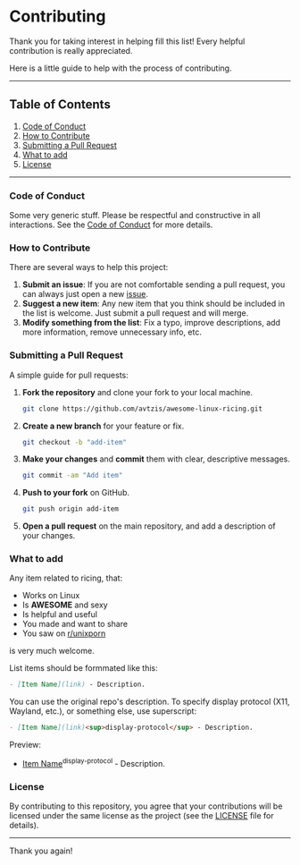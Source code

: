 # Contributing

Thank you for taking interest in helping fill this list! Every helpful contribution is really appreciated.

Here is a little guide to help with the process of contributing.

---

## Table of Contents

1. [Code of Conduct](#code-of-conduct)
2. [How to Contribute](#how-to-contribute)
3. [Submitting a Pull Request](#submitting-a-pull-request)
4. [What to add](#what-to-add)
5. [License](#license)

---

### Code of Conduct

Some very generic stuff. Please be respectful and constructive in all interactions. See the [Code of Conduct](CODE_OF_CONDUCT.md) for more details.

### How to Contribute

There are several ways to help this project:

1. **Submit an issue**: If you are not comfortable sending a pull request, you can always just open a new [issue](https://github.com/avtzis/awesome-linux-ricing/issues).
2. **Suggest a new item**: Any new item that you think should be included in the list is welcome. Just submit a pull request and will merge.
3. **Modify something from the list**: Fix a typo, improve descriptions, add more information, remove unnecessary info, etc.

### Submitting a Pull Request

A simple guide for pull requests:

1. **Fork the repository** and clone your fork to your local machine.
    ```bash
    git clone https://github.com/avtzis/awesome-linux-ricing.git
    ```
2. **Create a new branch** for your feature or fix.
    ```bash
    git checkout -b "add-item"
    ```
3. **Make your changes** and **commit** them with clear, descriptive messages.
    ```bash
    git commit -am "Add item"
    ```
4. **Push to your fork** on GitHub.
    ```bash
    git push origin add-item
    ```
5. **Open a pull request** on the main repository, and add a description of your changes.

### What to add

Any item related to ricing, that:
  - Works on Linux
  - Is **AWESOME** and sexy
  - Is helpful and useful
  - You made and want to share
  - You saw on [r/unixporn](https://www.reddit.com/r/unixporn/)

is very much welcome.

List items should be formmated like this:
```markdown
- [Item Name](link) - Description.
```

You can use the original repo's description. To specify display protocol (X11, Wayland, etc.), or something else, use superscript:
```markdown
- [Item Name](link)<sup>display-protocol</sup> - Description.
```

Preview:
- [Item Name](link)<sup>display-protocol</sup> - Description.

### License

By contributing to this repository, you agree that your contributions will be licensed under the same license as the project (see the [LICENSE](LICENSE) file for details).

---

Thank you again!

